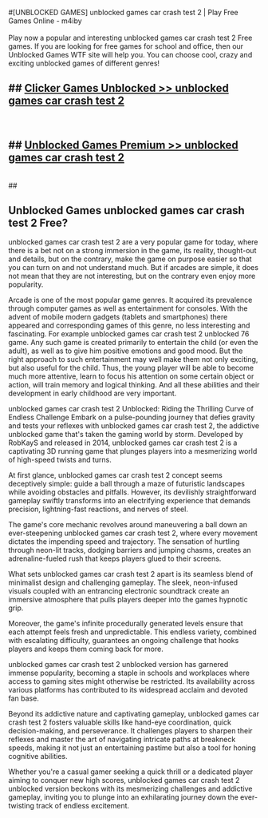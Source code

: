 #[UNBLOCKED GAMES] unblocked games car crash test 2 | Play Free Games Online - m4iby <br>
<br>
Play now a popular and interesting unblocked games car crash test 2 Free games. If you are looking for free games for school and office, then our Unblocked Games WTF site will help you. You can choose cool, crazy and exciting unblocked games of different genres!


## ##  [Clicker Games Unblocked >> unblocked games car crash test 2](http://freeplayer.one?title=unblocked_games_car_crash_test_2&ref=22)
  <br>

##  ## [Unblocked Games Premium >> unblocked games car crash test 2](http://freeplayer.one?title=unblocked_games_car_crash_test_2&ref=22)
  <br>
  ##



## Unblocked Games unblocked games car crash test 2 Free?

unblocked games car crash test 2 are a very popular game for today, where there is a bet not on a strong immersion in the game, its reality, thought-out and details, but on the contrary, make the game on purpose easier so that you can turn on and not understand much. But if arcades are simple, it does not mean that they are not interesting, but on the contrary even enjoy more popularity.

Arcade is one of the most popular game genres. It acquired its prevalence through computer games as well as entertainment for consoles. With the advent of mobile modern gadgets (tablets and smartphones) there appeared and corresponding games of this genre, no less interesting and fascinating. For example unblocked games car crash test 2 unblocked 76 game. Any such game is created primarily to entertain the child (or even the adult), as well as to give him positive emotions and good mood. But the right approach to such entertainment may well make them not only exciting, but also useful for the child. Thus, the young player will be able to become much more attentive, learn to focus his attention on some certain object or action, will train memory and logical thinking. And all these abilities and their development in early childhood are very important.

unblocked games car crash test 2 Unblocked: Riding the Thrilling Curve of Endless Challenge
Embark on a pulse-pounding journey that defies gravity and tests your reflexes with unblocked games car crash test 2, the addictive unblocked game that's taken the gaming world by storm. Developed by RobKayS and released in 2014, unblocked games car crash test 2 is a captivating 3D running game that plunges players into a mesmerizing world of high-speed twists and turns.

At first glance, unblocked games car crash test 2 concept seems deceptively simple: guide a ball through a maze of futuristic landscapes while avoiding obstacles and pitfalls. However, its devilishly straightforward gameplay swiftly transforms into an electrifying experience that demands precision, lightning-fast reactions, and nerves of steel.

The game's core mechanic revolves around maneuvering a ball down an ever-steepening unblocked games car crash test 2, where every movement dictates the impending speed and trajectory. The sensation of hurtling through neon-lit tracks, dodging barriers and jumping chasms, creates an adrenaline-fueled rush that keeps players glued to their screens.

What sets unblocked games car crash test 2 apart is its seamless blend of minimalist design and challenging gameplay. The sleek, neon-infused visuals coupled with an entrancing electronic soundtrack create an immersive atmosphere that pulls players deeper into the games hypnotic grip.

Moreover, the game's infinite procedurally generated levels ensure that each attempt feels fresh and unpredictable. This endless variety, combined with escalating difficulty, guarantees an ongoing challenge that hooks players and keeps them coming back for more.

unblocked games car crash test 2 unblocked version has garnered immense popularity, becoming a staple in schools and workplaces where access to gaming sites might otherwise be restricted. Its availability across various platforms has contributed to its widespread acclaim and devoted fan base.

Beyond its addictive nature and captivating gameplay, unblocked games car crash test 2 fosters valuable skills like hand-eye coordination, quick decision-making, and perseverance. It challenges players to sharpen their reflexes and master the art of navigating intricate paths at breakneck speeds, making it not just an entertaining pastime but also a tool for honing cognitive abilities.

Whether you're a casual gamer seeking a quick thrill or a dedicated player aiming to conquer new high scores, unblocked games car crash test 2 unblocked version beckons with its mesmerizing challenges and addictive gameplay, inviting you to plunge into an exhilarating journey down the ever-twisting track of endless excitement.